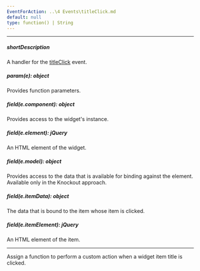 ```yaml
---
EventForAction: ..\4 Events\titleClick.md
default: null
type: function() | String
---
```

---
##### shortDescription
A handler for the [titleClick](/api-reference/10%20UI%20Widgets/dxTabPanel/4%20Events/titleClick.md '/Documentation/ApiReference/UI_Widgets/dxTabPanel/Events/#titleClick') event.

##### param(e): object
Provides function parameters.

##### field(e.component): object
Provides access to the widget's instance.

##### field(e.element): jQuery
An HTML element of the widget.

##### field(e.model): object
Provides access to the data that is available for binding against the element. Available only in the Knockout approach.

##### field(e.itemData): object
The data that is bound to the item whose item is clicked.

##### field(e.itemElement): jQuery
An HTML element of the item.

---
Assign a function to perform a custom action when a widget item title is clicked.